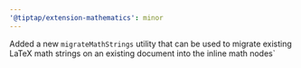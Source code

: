 ```yaml
---
'@tiptap/extension-mathematics': minor
---
```


Added a new `migrateMathStrings` utility that can be used to migrate existing LaTeX math strings on an existing document into the inline math nodes`
